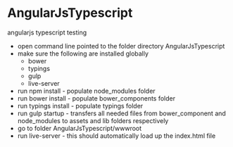# AngularJsTypescript
angularjs typescript testing

* open command line pointed to the folder directory AngularJsTypescript
* make sure the following are installed globally
  * bower
  * typings
  * gulp
  * live-server
* run npm install - populate node_modules folder
* run bower install - populate bower_components folder 
* run typings install - populate typings folder
* run gulp startup - transfers all needed files from bower_component and node_modules to assets and lib folders respectively
* go to folder AngularJsTypescript/wwwroot
* run live-server - this should automatically load up the index.html file
